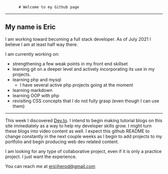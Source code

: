           # Welcome to my Github page

---

## My name is Eric

I am working toward becoming a full stack developer. As of July 2021 I believe I am at least half way there. 

I am currently working on: 

- strengthening a few weak points in my front end skillset 
- learning git on a deeper level and actively incorporating its use in my projects.
- learning php and mysql
    - I have several active php projects going at the moment
- learning markdown
- learning OOP with php 
- revisiting CSS concepts that I do not fully grasp (even though I can use them)

---

This week I discovered [Dev.to](https://dev.to/eherod). I intend to begin making tutorial blogs on this site immediately as a way to help my developer skills grow. I might turn these blogs into video content as well. I expect this github README to change constantly in the next couple weeks as I begin to add projects to my portfolio and begin producing web dev related content.


I am looking for any type of collaborative project, even if it is only a practice project. I just want the experience.

You can reach me at <ericjherod@gmail.com>



<!--
**eherod/eherod** is a ✨ _special_ ✨ repository because its `README.md` (this file) appears on your GitHub profile.

Here are some ideas to get you started:

- 🔭 I’m currently working on ...
- 🌱 I’m currently learning ...
- 👯 I’m looking to collaborate on ...
- 🤔 I’m looking for help with ...
- 💬 Ask me about ...
- 📫 How to reach me: ...
- 😄 Pronouns: ...
- ⚡ Fun fact: ...
-->
